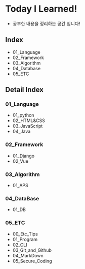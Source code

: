# Today I Learned!
- 공부한 내용을 정리하는 공간 입니다!

## Index
- 01_Language
- 02_Framework
- 03_Algorithm
- 04_Database
- 05_ETC

## Detail Index
### 01_Language
- 01_python
- 02_HTML&CSS
- 03_JavaScript
- 04_Java

### 02_Framework
- 01_Django
- 02_Vue

### 03_Algorithm
- 01_APS

### 04_DataBase
- 01_DB

### 05_ETC
- 00_Etc_Tips
- 01_Program
- 02_CLI
- 03_Git_and_Github
- 04_MarkDown
- 05_Secure_Coding
